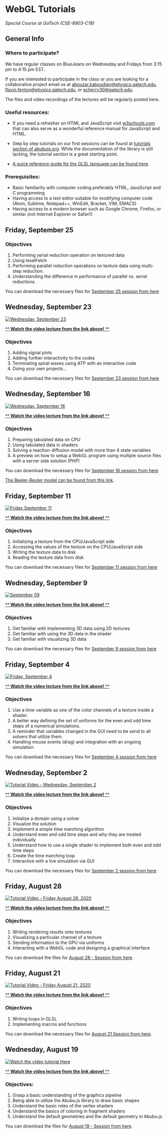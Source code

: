 # WebGL Tutorials
_Special Course at GaTech (CSE-8903-C18)_

## General Info
### Where to participate?
We have regular classes on BlueJeans on Wednesday and Fridays from 3:15 pm to 4:15 pm EST. 

If you are interested to participate in the class or you are looking for a collaborative project email us at [abouzar.kaboudian@physics.gatech.edu](mailto:abouzar.kaboudian@physics.gatech.edu), [flavio.fenton@physics.gatech.edu](mailto:flavio.fenton@physics.gatech.edu), or [echerry30@gatech.edu](mailto:echerry30@gatech.edu).

The files and video recordings of the lectures will be regularly posted here.


### Useful resources:
* If you need a refresher on HTML and JavaScript visit [w3schools.com](https://w3schools.com) that can also serve as a wonderful reference manual for JavaScript and HTML.
* Step by step tutorials on our first sessions can be found at [tutorials section of abubujs.org](https://www.abubujs.org/learning/tutorials/?help=doc). While the documentation of the library is still lacking, the tutorial section is a great starting point.

* [A quick reference guide for the GLSL language can be found here](https://www.khronos.org/files/webgl20-reference-guide.pdf).

### Prerequisites:
- Basic familiarity with computer coding preferably HTML, JavaScript and C programming
- Having access to a text editor suitable for modifying computer code (Atom, Sublime, Notepad++, WinEdit, Bracket, VIM, EMACS)
- Having access to a modern browser such as Google Chrome, Firefox, or similar (not Internet Explorer or Safari!)

## Friday, September 25

### Objectives
1. Performing serial reduction operation on textured data
1. Using texelFetch
1. Performing parallel reduction operations on texture data using multi-step reduction.
1. Understanding the difference in performance of parallel vs. serial reductions.

You can download the necessary files for [September 25 session from here](./2020-September-25)

## Wednesday, September 23
[![Wednesday, September 23](http://img.youtube.com/vi/Qrxcezb22oU/0.jpg)](https://youtu.be/Qrxcezb22oU "Wednesday, September 23")

[**^^ Watch the video lecture from the link above! ^^**](https://youtu.be/Qrxcezb22oU)

### Objectives
1. Adding signal plots
1. Adding further interactivity to the codes
1. Terminating spiral waves using ATP with an interactive code
1. Doing your own projects...

You can download the necessary files for [September 23 session from here](./2020-September-23)


## Wednesday, September 16
[![Wednesday, September 16](http://img.youtube.com/vi/_RPwsJTLclw/0.jpg)](http://www.youtube.com/watch?v=_RPwsJTLclw "Wednesday, September 16")

[**^^ Watch the video lecture from the link above! ^^**](https://youtu.be/_RPwsJTLclw)

### Objectives
1. Preparing tabulated data on CPU 
1. Using tabulated data in shaders
1. Solving a reaction-diffusion model with more than 4 state variables
1. A preview on how to setup a WebGL program using multiple source files with a server side solution (PHP)

You can download the necessary files for [September 16 session from here](./2020-September-16)

[The Beeler-Reuter model can be found from this link](https://www.ncbi.nlm.nih.gov/pmc/articles/PMC1283659/pdf/jphysiol00808-0190.pdf). 


## Friday, September 11
[![Friday September 11](http://img.youtube.com/vi/iTFqxnIOVqg/0.jpg)](http://www.youtube.com/watch?v=iTFqxnIOVqg "Friday September 11")

[**^^ Watch the video lecture from the link above! ^^**](http://www.youtube.com/watch?v=iTFqxnIOVqg)

### Objectives
1. Initializing a texture from the CPU/JavaScript side
1. Accessing the values of the texture on the CPU/JavaScript side
1. Writing the texture data to disk
1. Reading the texture data from disk

You can download the necessary files for [September 11 session from here](./2020-September-11)


## Wednesday, September 9
[![September 09](http://img.youtube.com/vi/IhhOs7cRzXM/0.jpg)](http://www.youtube.com/watch?v=IhhOs7cRzXM "September 09")

[**^^ Watch the video lecture from the link above! ^^**](http://www.youtube.com/watch?v=IhhOs7cRzXM)

### Objectives
1. Get familiar with implementing 3D data using 2D textures
1. Get familiar with using the 3D data in the shader
2. Get familiar with visualizing 3D data

You can download the necessary files for [September 9 session from here](./2020-September-09)


## Friday, September 4
[![Friday, September 4](http://img.youtube.com/vi/5s_a8D_kHRk/0.jpg)](http://www.youtube.com/watch?v=5s_a8D_kHRk "Friday, September 4")

[**^^ Watch the video lecture from the link above! ^^**](http://www.youtube.com/watch?v=5s_a8D_kHRk)

### Objectives
1. Use a time variable as one of the color channels of a texture inside a shader.
1. A better way defining the set of uniforms for the even and odd time steps of a numerical simulations.
1. A reminder that variables changed in the GUI need to be send to all solvers that utilize them.
1. Handling mouse events (drag) and integration with an ongoing simulation

You can download the necessary files for [September 4 session from here](./2020-September-02)

## Wednesday, September 2
[![Tutorial Video - Wednesday, September 2](http://img.youtube.com/vi/xPEiBXWzNO4/0.jpg)](http://www.youtube.com/watch?v=xPEiBXWzNO4 "Tutorial Video - Wednesday, September 2")

[**^^ Watch the video lecture from the link above! ^^**](http://www.youtube.com/watch?v=xPEiBXWzNO4)

### Objectives
1. Initialize a domain using a solver
1. Visualize the solution
1. Implement a simple time marching algorithm
1. Understand even and odd time steps and why they are treated individually
1. Understand how to use a single shader to implement both even and odd time steps
1. Create the time marching loop
1. Interactive with a live simulation via GUI

You can download the necessary files for [September 2 session from here](./2020-September-02)

## Friday, August 28
[![Tutorial Video - Friday August 28, 2020](http://img.youtube.com/vi/WFw0_z5qj60/0.jpg)](http://www.youtube.com/watch?v=WFw0_z5qj60 "Tutorial Video - Friday August 28, 2020")

[**^^ Watch the video lecture from the link above! ^^**](http://www.youtube.com/watch?v=WFw0_z5qj60)

### Objectives
1. Writing rendering results onto textures
1. Visualizing a particular channel of a texture
1. Sending information to the GPU via uniforms
1. Interacting with a WebGL code and designing a graphical interface

You can download the files for [August 28 - Session from here](./2020-August-28).

## Friday, August 21
[![Tutorial Video - Friday August 21, 2020](http://img.youtube.com/vi/xsIviCqEbL0/0.jpg)](http://www.youtube.com/watch?v=xsIviCqEbL0 "Tutorial Video - Friday August 21, 2020")

[**^^ Watch the video lecture from the link above! ^^**](http://www.youtube.com/watch?v=xsIviCqEbL0)

### Objectives
1. Writing loops in GLSL
1. Implementing macros and functions

You can download the necessary files for [August 21 Session from here](./2020-August-21).

## Wednesday, August 19 

[![Watch the video tutorial Here](http://img.youtube.com/vi/2_I6YZXsAzs/0.jpg)](http://www.youtube.com/watch?v=2_I6YZXsAzs "Tutorial Video - Wednesday August 19, 2020")

[**^^ Watch the video lecture from the link above! ^^**](https://youtu.be/2_I6YZXsAzs)

### Objectives:
 1. Grasp a basic understanding of the graphics pipeline
 1. Being able to utilize the Abubu.js library to draw basic shapes
 1. Understand the basic roles of the vertex shaders
 1. Understand the basics of coloring in fragment shaders
 1. Understand the default geometries and the default geometry in Abubu.js

You can download the files for [August 19 - Session from here](./2020-August-19).
